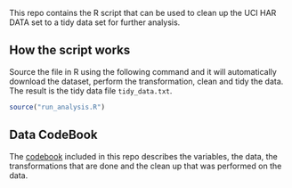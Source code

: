 This repo contains the R script that can be used to clean up the UCI HAR DATA set to a tidy data set for further analysis.

## How the script works

Source the file in R using the following command and it will automatically download the dataset, perform the transformation, clean and tidy the data. The result is the tidy data file `tidy_data.txt`.

```R
source("run_analysis.R")
```


## Data CodeBook

The [codebook](CodeBook.md) included in this repo describes the variables, the data, the transformations that are done and the clean up that was performed on the data.
